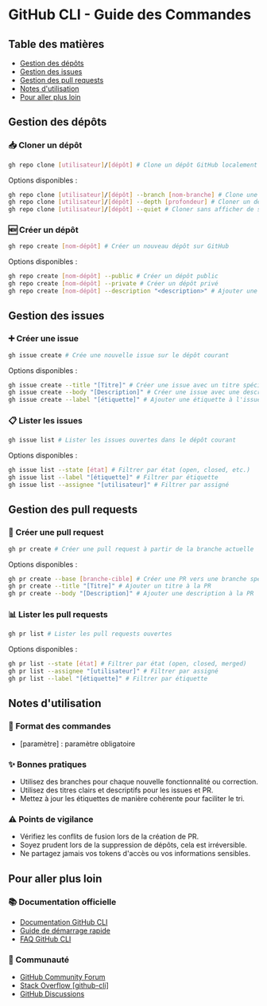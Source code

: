 # GitHub CLI - Guide des Commandes

## Table des matières
- [Gestion des dépôts](#gestion-des-dépôts)
- [Gestion des issues](#gestion-des-issues)
- [Gestion des pull requests](#gestion-des-pull-requests)
- [Notes d'utilisation](#notes-dutilisation)
- [Pour aller plus loin](#pour-aller-plus-loin)

## Gestion des dépôts
### 📥 Cloner un dépôt
```bash
gh repo clone [utilisateur]/[dépôt] # Clone un dépôt GitHub localement sur l'ordinateur
```
Options disponibles :
```bash
gh repo clone [utilisateur]/[dépôt] --branch [nom-branche] # Clone une branche spécifique du dépôt
gh repo clone [utilisateur]/[dépôt] --depth [profondeur] # Cloner un dépôt avec un historique d'une certaine profondeur
gh repo clone [utilisateur]/[dépôt] --quiet # Cloner sans afficher de sortie
```

### 🆕 Créer un dépôt
```bash
gh repo create [nom-dépôt] # Créer un nouveau dépôt sur GitHub
```
Options disponibles :
```bash
gh repo create [nom-dépôt] --public # Créer un dépôt public
gh repo create [nom-dépôt] --private # Créer un dépôt privé
gh repo create [nom-dépôt] --description "<description>" # Ajouter une description au dépôt
```

## Gestion des issues
### ➕ Créer une issue
```bash
gh issue create # Crée une nouvelle issue sur le dépôt courant
```
Options disponibles :
```bash
gh issue create --title "[Titre]" # Créer une issue avec un titre spécifique
gh issue create --body "[Description]" # Créer une issue avec une description spécifique
gh issue create --label "[étiquette]" # Ajouter une étiquette à l'issue
```

### 📋 Lister les issues
```bash
gh issue list # Lister les issues ouvertes dans le dépôt courant
```
Options disponibles :
```bash
gh issue list --state [état] # Filtrer par état (open, closed, etc.)
gh issue list --label "[étiquette]" # Filtrer par étiquette
gh issue list --assignee "[utilisateur]" # Filtrer par assigné
```

## Gestion des pull requests
### 🔄 Créer une pull request
```bash
gh pr create # Créer une pull request à partir de la branche actuelle
```
Options disponibles :
```bash
gh pr create --base [branche-cible] # Créer une PR vers une branche spécifique
gh pr create --title "[Titre]" # Ajouter un titre à la PR
gh pr create --body "[Description]" # Ajouter une description à la PR
```

### 📊 Lister les pull requests
```bash
gh pr list # Lister les pull requests ouvertes
```
Options disponibles :
```bash
gh pr list --state [état] # Filtrer par état (open, closed, merged)
gh pr list --assignee "[utilisateur]" # Filtrer par assigné
gh pr list --label "[étiquette]" # Filtrer par étiquette
```

## Notes d'utilisation
### 📝 Format des commandes
- [paramètre] : paramètre obligatoire


### ✨ Bonnes pratiques
- Utilisez des branches pour chaque nouvelle fonctionnalité ou correction.
- Utilisez des titres clairs et descriptifs pour les issues et PR.
- Mettez à jour les étiquettes de manière cohérente pour faciliter le tri.

### ⚠️ Points de vigilance
- Vérifiez les conflits de fusion lors de la création de PR.
- Soyez prudent lors de la suppression de dépôts, cela est irréversible.
- Ne partagez jamais vos tokens d'accès ou vos informations sensibles.

## Pour aller plus loin
### 📚 Documentation officielle
- [Documentation GitHub CLI](https://cli.github.com/manual/)
- [Guide de démarrage rapide](https://docs.github.com/en/github-cli/github-cli/quickstart)
- [FAQ GitHub CLI](https://cli.github.com/manual/gh_help_reference)

### 👥 Communauté
- [GitHub Community Forum](https://github.community/)
- [Stack Overflow [github-cli]](https://stackoverflow.com/questions/tagged/github-cli)
- [GitHub Discussions](https://github.com/cli/cli/discussions)

